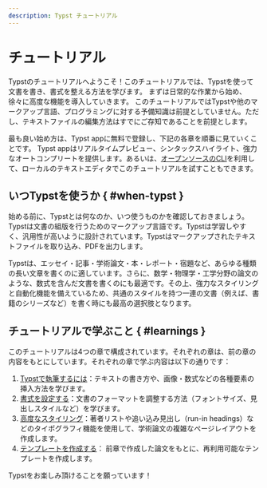 ```yaml
---
description: Typst チュートリアル
---
```


# チュートリアル
Typstのチュートリアルへようこそ！このチュートリアルでは、Typstを使って文書を書き、書式を整える方法を学びます。
まずは日常的な作業から始め、徐々に高度な機能を導入していきます。
このチュートリアルではTypstや他のマークアップ言語、プログラミングに対する予備知識は前提としていません。ただし、テキストファイルの編集方法はすでにご存知であることを前提とします。

最も良い始め方は、Typst appに無料で登録し、下記の各章を順番に見ていくことです。
Typst appはリアルタイムプレビュー、シンタックスハイライト、強力なオートコンプリートを提供します。あるいは、[オープンソースのCLI](https://github.com/typst/typst)を利用して、ローカルのテキストエディタでこのチュートリアルを試すこともできます。

## いつTypstを使うか { #when-typst }
始める前に、Typstとは何なのか、いつ使うものかを確認しておきましょう。Typstは文書の組版を行うためのマークアップ言語です。Typstは学習しやすく、汎用性が高いように設計されています。Typstはマークアップされたテキストファイルを取り込み、PDFを出力します。

Typstは、エッセイ・記事・学術論文・本・レポート・宿題など、あらゆる種類の長い文章を書くのに適しています。さらに、数学・物理学・工学分野の論文のような、数式を含んだ文書を書くのにも最適です。その上、強力なスタイリングと自動化機能を備えているため、共通のスタイルを持つ一連の文書（例えば、書籍のシリーズなど）を書く時にも最高の選択肢となります。

## チュートリアルで学ぶこと { #learnings }
このチュートリアルは4つの章で構成されています。それぞれの章は、前の章の内容をもとにしています。それぞれの章で学ぶ内容は以下の通りです：

1. [Typstで執筆するには]($tutorial/writing-in-typst)：テキストの書き方や、画像・数式などの各種要素の挿入方法を学びます。
2. [書式を設定する]($tutorial/formatting)：文書のフォーマットを調整する方法（フォントサイズ、見出しスタイルなど）を学びます。
3. [高度なスタイリング]($tutorial/advanced-styling)：著者リストや追い込み見出し（run-in headings）などのタイポグラフィ機能を使用して、学術論文の複雑なページレイアウトを作成します。
4. [テンプレートを作成する]($tutorial/making-a-template)： 前章で作成した論文をもとに、再利用可能なテンプレートを作成します。

Typstをお楽しみ頂けることを願っています！
